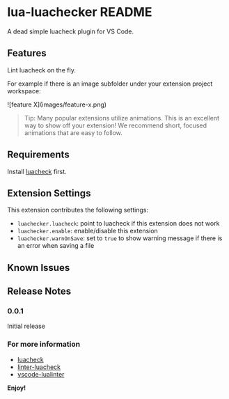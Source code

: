 # lua-luachecker README

A dead simple luacheck plugin for VS Code.

## Features

Lint luacheck on the fly.

For example if there is an image subfolder under your extension project workspace:

\!\[feature X\]\(images/feature-x.png\)

> Tip: Many popular extensions utilize animations. This is an excellent way to show off your extension! We recommend short, focused animations that are easy to follow.

## Requirements

Install [luacheck](https://github.com/mpeterv/luacheck) first.

## Extension Settings

This extension contributes the following settings:

* `luachecker.luacheck`: point to luacheck if this extension does not work
* `luachecker.enable`: enable/disable this extension
* `luachecker.warnOnSave`: set to `true` to show warning message if there is an error when saving a file

## Known Issues

## Release Notes

### 0.0.1

Initial release 


### For more information

* [luacheck](https://github.com/mpeterv/luacheck)
* [linter-luacheck](https://github.com/AtomLinter/linter-luacheck)
* [vscode-lualinter](https://github.com/dcr30/vscode-lualinter)

**Enjoy!**

